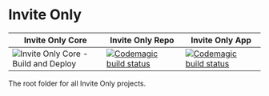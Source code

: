 # Invite Only

Invite Only Core | Invite Only Repo | Invite Only App
--- | --- | ---
![Invite Only Core - Build and Deploy](https://github.com/Born-Pty-Ltd/invite_only/workflows/Invite%20Only%20Core%20-%20Build%20and%20Deploy/badge.svg) | [![Codemagic build status](https://api.codemagic.io/apps/5ed4f6a067d168000dd90859/5edc9c6a0e8f47156c993d6a/status_badge.svg)](https://codemagic.io/apps/5ed4f6a067d168000dd90859/5edc9c6a0e8f47156c993d6a/latest_build) | [![Codemagic build status](https://api.codemagic.io/apps/5ed4f6a067d168000dd90859/5edc9a9b0e8f474cc8b45f19/status_badge.svg)](https://codemagic.io/apps/5ed4f6a067d168000dd90859/5edc9a9b0e8f474cc8b45f19/latest_build)

The root folder for all Invite Only projects.